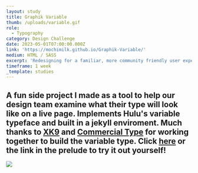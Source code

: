 ```yaml
---
layout: study
title: Graphik Variable
thumb: /uploads/variable.gif
role:
  - Typography
category: Design Challenge
date: 2023-05-01T07:00:00.000Z
link: 'https://mochimilk.github.io/Graphik-Variable/'
medium: HTML / SASS
excerpt: 'Redesigning for a familiar, more community friendly user experience.'
timeframe: 1 week
_template: studies
---
```






## A fun side project I made as a tool to help our design team examine what their type will look like on a live page. Implements Hulu's variable typeface and built in a jekyll enviroment. Much thanks to [XK9](https://www.xk9.com) and [Commercial Type](https://commercialtype.com/about) for working together to build the variable type. Click [here](https://mochimilk.github.io/Graphik-Variable/) or the link in the prelude to try it out yourself!

![](/uploads/variable.gif)


